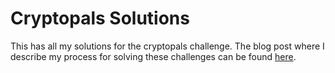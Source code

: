 # Cryptopals Solutions

This has all my solutions for the cryptopals challenge. The blog post where I describe my process for solving these challenges can be found [here](https://www.thedevtoolsmith.com/tags/cryptopals/).
